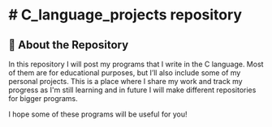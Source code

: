 # # C_language_projects repository
## 🚀 About the Repository
In this repository I will post my programs that I write in the C language. Most of them are for educational purposes, but I’ll also include some of my personal projects. This is a place where I share my work and track my progress as I'm still learning and in future I will make different repositories for bigger programs.

I hope some of these programs will be useful for you!
